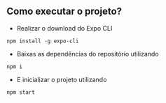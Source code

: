 ## Como executar o projeto?

 - Realizar o download do Expo CLI
```
npm install -g expo-cli
```

 - Baixas as dependências do repositório utilizando
```
npm i
```

 - E inicializar o projeto utilizando
```
npm start
```
